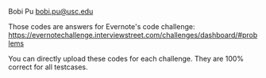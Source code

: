 Bobi Pu
bobi.pu@usc.edu


Those codes are answers for Evernote's code challenge:
https://evernotechallenge.interviewstreet.com/challenges/dashboard/#problems

You can directly upload these codes for each challenge.
They are 100% correct for all testcases.
